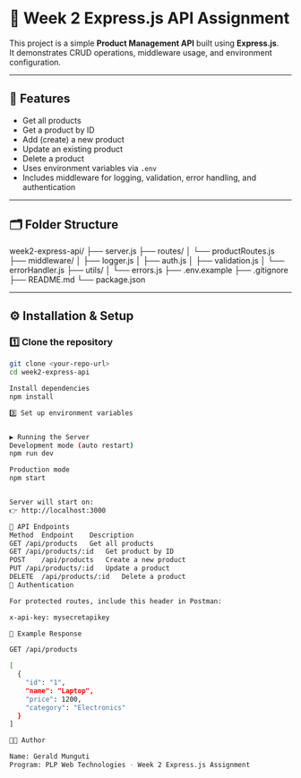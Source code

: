 # 🧩 Week 2 Express.js API Assignment

This project is a simple **Product Management API** built using **Express.js**.  
It demonstrates CRUD operations, middleware usage, and environment configuration.

---

## 🚀 Features
- Get all products  
- Get a product by ID  
- Add (create) a new product  
- Update an existing product  
- Delete a product  
- Uses environment variables via `.env`  
- Includes middleware for logging, validation, error handling, and authentication  

---

## 🗂️ Folder Structure
week2-express-api/
├── server.js
├── routes/
│ └── productRoutes.js
├── middleware/
│ ├── logger.js
│ ├── auth.js
│ ├── validation.js
│ └── errorHandler.js
├── utils/
│ └── errors.js
├── .env.example
├── .gitignore
├── README.md
└── package.json


---

## ⚙️ Installation & Setup

### 1️⃣ Clone the repository
```bash
git clone <your-repo-url>
cd week2-express-api

Install dependencies
npm install

3️⃣ Set up environment variables


▶️ Running the Server
Development mode (auto restart)
npm run dev

Production mode
npm start


Server will start on:
👉 http://localhost:3000

🧪 API Endpoints
Method	Endpoint	Description
GET	/api/products	Get all products
GET	/api/products/:id	Get product by ID
POST	/api/products	Create a new product
PUT	/api/products/:id	Update a product
DELETE	/api/products/:id	Delete a product
🔑 Authentication

For protected routes, include this header in Postman:

x-api-key: mysecretapikey

🧾 Example Response

GET /api/products

[
  {
    "id": "1",
    "name": "Laptop",
    "price": 1200,
    "category": "Electronics"
  }
]

👨‍💻 Author

Name: Gerald Munguti
Program: PLP Web Technologies - Week 2 Express.js Assignment